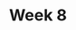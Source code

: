 ---
    title: Week 8
    weekNumber: 8
    days:
      - date: 2022-11-14
        events:
          "**LEC 21**{: .label .label-lecture } Normal Curve":
            "[CIT 14.3-14.4](https://inferentialthinking.com/chapters/14/3/SD_and_the_Normal_Curve.html)"
                
          "**DIS 8**{: .label .label-disc } Permutation Testing and Bootstrapping":
      - date: 2022-11-15
        events:
          
          "**HW 6**{: .label .label-hw } **[Permutation Testing, Percentiles, and Bootstrapping](http://datahub.ucsd.edu/user-redirect/git-sync?repo=https://github.com/dsc-courses/dsc10-2022-fa&subPath=homeworks/hw06/hw06.ipynb)**":
      - date: 2022-11-16
        events:
          "**LEC 22**{: .label .label-lecture } Central Limit Theorem":
            "[CIT 14.4-14.5](https://inferentialthinking.com/chapters/14/4/Central_Limit_Theorem.html)"
      - date: 2022-11-17
        events:
          "**PROJ**{: .label .label-proj } [**Final Project Checkpoint**](http://datahub.ucsd.edu/user-redirect/git-sync?repo=https://github.com/dsc-courses/dsc10-2022-fa&subPath=final_project/final_project.ipynb)":
      - date: 2022-11-18
        events:
          "**LEC 23**{: .label .label-lecture } Experiment Design":
            "[CIT 14.6](https://inferentialthinking.com/chapters/14/6/Choosing_a_Sample_Size.html)"
                
      - date: 2022-11-19
        events:
          
          "**Lab 7**{: .label .label-lab } **Center, Spread, and the Normal Distribution**":
---